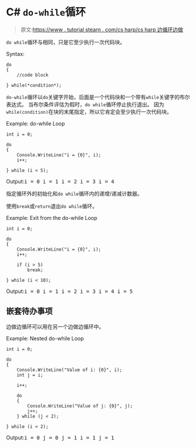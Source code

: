 # C# `do-while`循环

> 原文:[https://www . tutorial stearn . com/cs harp/cs harp 边循环边做](https://www.tutorialsteacher.com/csharp/csharp-do-while-loop)

`do while`循环与相同，只是它至少执行一次代码块。

Syntax:

```
do
{
    //code block

} while(*condition*);
```

`do-while`循环以`do`关键字开始，后面是一个代码块和一个带有`while`关键字的布尔表达式。 当布尔条件评估为假时，`do while`循环停止执行退出。 因为`while(condition)`在块的末尾指定，所以它肯定会至少执行一次代码块。

Example: do-while Loop

```
int i = 0;

do
{
    Console.WriteLine("i = {0}", i);
    i++;

} while (i < 5); 
```

Output:<samp>i = 0
i = 1
i = 2
i = 3
i = 4</samp>

指定循环外的初始化和`do while`循环内的递增/递减计数器。

使用`break`或`return`退出`do while`循环。

Example: Exit from the do-while Loop

```
int i = 0;

do
{
    Console.WriteLine("i = {0}", i);
    i++;

    if (i > 5)
        break;

} while (i < 10); 
```

Output:<samp>i = 0
i = 1
i = 2
i = 3
i = 4
i = 5</samp>

## 嵌套待办事项

边做边循环可以用在另一个边做边循环中。

Example: Nested do-while Loop

```
int i = 0;

do
{
    Console.WriteLine("Value of i: {0}", i);
    int j = i;

    i++;

    do
    {
        Console.WriteLine("Value of j: {0}", j);
        j++;
    } while (j < 2);

} while (i < 2); 
```

Output:<samp>i = 0
j = 0
j = 1
i = 1
j = 1</samp>